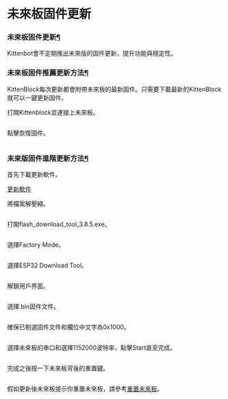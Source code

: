 # 未來板固件更新

### 未來板固件更新[¶](broken-reference)

Kittenbot會不定期推出未來版的固件更新，提升功能與穩定性。

### 未來板固件推薦更新方法[¶](broken-reference)

KittenBlock每次更新都會附帶未來板的最新固件。只需要下載最新的KittenBlock就可以一鍵更新固件。

打開Kittenblock並連接上未來板。

<figure><img src="https://kittenbothk.readthedocs.io/en/latest/_images/connected.png" alt=""><figcaption></figcaption></figure>

點擊恢復固件。

<figure><img src="https://kittenbothk.readthedocs.io/en/latest/_images/firmware1.png" alt=""><figcaption></figcaption></figure>

### 未來版固件進階更新方法[¶](broken-reference)

首先下載更新軟件。

[更新軟件](https://drive.google.com/file/d/1\_M4EzolaJWpYXts\_FwUIqH8pZWqy-fye/view?usp=sharing)

將檔案解壓縮。

<figure><img src="https://kittenbothk.readthedocs.io/en/latest/_images/update13.png" alt=""><figcaption></figcaption></figure>

打開flash\_download\_tool\_3.8.5.exe。

<figure><img src="https://kittenbothk.readthedocs.io/en/latest/_images/update24.png" alt=""><figcaption></figcaption></figure>

選擇Factory Mode。

<figure><img src="https://kittenbothk.readthedocs.io/en/latest/_images/update31.png" alt=""><figcaption></figcaption></figure>

選擇ESP32 Download Tool。

<figure><img src="https://kittenbothk.readthedocs.io/en/latest/_images/update41.png" alt=""><figcaption></figcaption></figure>

解鎖用戶界面。

<figure><img src="https://kittenbothk.readthedocs.io/en/latest/_images/update53.png" alt=""><figcaption></figcaption></figure>

選擇.bin固件文件。

<figure><img src="https://kittenbothk.readthedocs.io/en/latest/_images/update63.png" alt=""><figcaption></figcaption></figure>

確保已剔選固件文件和欄位中文字為0x1000。

<figure><img src="https://kittenbothk.readthedocs.io/en/latest/_images/update73.png" alt=""><figcaption></figcaption></figure>

選擇未來板的串口和選擇1152000波特率，點擊Start直至完成。

<figure><img src="https://kittenbothk.readthedocs.io/en/latest/_images/update83.png" alt=""><figcaption></figcaption></figure>

完成之後按一下未來板背後的重置鍵。

<figure><img src="https://kittenbothk.readthedocs.io/en/latest/_images/resetbutton.jpg" alt=""><figcaption></figcaption></figure>

假如更新後未來板提示你重置未來板，請參考[重置未來板](./)。

